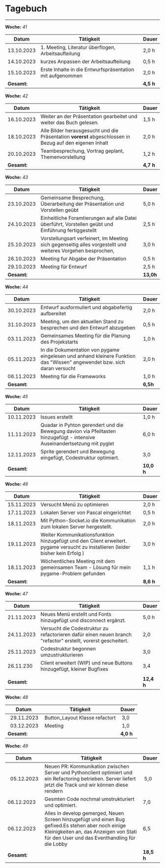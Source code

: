 # Tagebuch
---

**Woche:** *41*

| Datum       | Tätigkeit                                  | Dauer  |
|-------------|---------------------------------------------|--------|
| 13.10.2023  |        1. Meeting, Literatur überflogen, Arbeitsaufteilung                                           | 2,0 h  |
| 14.10.2023  |       kurzes Anpassen der Arbeitsaufteilung                                      | 0,5 h  |
| 15.10.2023  |   Erste Inhalte in die Entwurfspräsentation mit aufgenommen                                                      | 2,0 h  |
| **Gesamt:**  |                                            | **4,5 h**  |


**Woche:** *42*

| Datum       | Tätigkeit                                  | Dauer  |
|-------------|---------------------------------------------|--------|
| 16.10.2023  |       Weiter an der Präsentation gearbeitet und weiter das Buch gelesen.                                       | 1,5 h  |
| 18.10.2023  |         Alle Bilder herausgesucht und die Präsentation **vorerst** abgeschlossen in Bezug auf den eigenen Inhalt                                                                | 2,0 h  |
| 20.10.2023  |               Teambesprechung, Vortrag geplant, Themenvorstellung                            | 1,2 h  |
| **Gesamt:**  |                                            | **4,7 h**  |


**Woche:** *43*

| Datum       | Tätigkeit                                  | Dauer  |
|-------------|---------------------------------------------|--------|
| 23.10.2023  |   Gemeinsame Besprechung, Überarbeitung der Präsentation und Vorstellen geübt                                         | 5,0 h  |
| 24.10.2023  |   Einheitliche Foramtierungen auf alle Datei überführt, Vorstellen geübt und Einführung fertiggestellt                                       | 2,5 h  |
| 25.10.2023  |             Vorstellungsart verfeinert, Im Meeting sich gegenseitig alles vorgestellt und weiteres Vorgehen besprochen,                                 | 3,0 h  |
| 26.10.2023  |         Meeting fur Abgabe der Präsentation                                        | 0,5 h  |
| 29.10.2023  |         Meeting für Entwurf                                          | 2,5 h  |
| **Gesamt:**  |                                            | **13,0h**  |

**Woche:** *44*

| Datum       | Tätigkeit                                  | Dauer  |
|-------------|---------------------------------------------|--------|
| 30.10.2023  |   Entwurf  ausformuliert und abgabefertig aufbereitet                          | 2,0 h  |
| 31.10.2023  |   Meeting, um den aktuellen Stand zu besprechen und den Entwurf abzugeben                                     |  0,5 h |
| 03.11.2023  |    Gemeinsames Meeting für die Planung des Projekstarts                                        | 1,0 h  |
|  05.11.2023 |  In die Dokumentation von pygame eingelesen und anhand kleinere Funktion das "Wissen" angewendet bzw. sich daran versucht                                       | 2,0 h  |
|  06.11.2023 |    Meeting für die Frameworks                                              |1,0 h   |
| **Gesamt:**  |                                            | **6,5h**  |

**Woche:** *45*

| Datum       | Tätigkeit                                  | Dauer  |
|-------------|---------------------------------------------|--------|
| 10.11.2023  |                    Issues erstellt                               | 1,0 h  |
|  11.11.2023 |                    Quadar in Pyhton gerendert und die Bewegung davion via Pfeiltasten hinzugefügt - intensive Auseinandertsetzung mit pyglet   |  6,0 h |
|   12.11.2023|             Sprite gerendert und Bewegung eingefügt, Codestruktur optimiert.                                           |  3,0 |
| **Gesamt:**  |                                            | **10,0 h**  |

**Woche:** *46*

| Datum       | Tätigkeit                                  | Dauer  |
|-------------|---------------------------------------------|--------|
| 15.11.2023  |          Versucht Menü zu optimieren                                | 2,0 h  |
| 17.11.2023  |        Lokalen Server von Pascal eingerichtet                                | 0,5 h  |
| 18.11.2023  |       Mit Python-Socket.io die Kommunikation zum lokalen Server hergestellt.                            | 2,0 h  |
| 19.11.2023  |       Weiter Kommunikationsfunktion hinzugefügt und den Client erweitert. pygame versucht zu installieren (leider bisher kein Erfolg )                         | 3,0 h  |
| 18.11.2023  |       Wöchentliches Meeting mit dem gemeinsamen Team - Lösung für mein pygame-Problem gefunden               | 1,1 h  |
| **Gesamt:**  |                                            | **8,6 h**  |


**Woche:** *47*

| Datum       | Tätigkeit                                  | Dauer  |
|-------------|---------------------------------------------|--------|
| 21.11.2023  |          Neues Menü erstellt und Fonts hinzugefügt und disconnect ergänzt.                            | 5,0 h  |
| 24.11.2023|    Versucht die Codestruktur zu refactorieren dafür einen neuen branch "refactor" erstellt, vorerst gescheitert.      | 2,0 |
| 25.11.2023 |      Codestruktur begonnen umzustrukturieren                      | 3,0 |
| 26.11.230 |      Client erweitert (WIP) und neue Buttons hinzugefügt, kleiner Bugfixes                     | 3,4 |
|   |                   |  |
| **Gesamt:**  |                                            | **12,4 h**  |


**Woche:** *48*

| Datum       | Tätigkeit                                  | Dauer  |
|-------------|---------------------------------------------|--------|
|  29.11.2023 |   Button_Layout Klasse refactort   | 3,0 |
|  03.12.2023 |   Meeting   | 1,0 |
| **Gesamt:**  |                                            | **4,0 h**  |


**Woche:** *49*

| Datum       | Tätigkeit                                  | Dauer  |
|-------------|---------------------------------------------|--------|
|  05.12.2023 |   Neuen PR: Kommunikation zwischen Server und Pythonclient optimiert und ein Refactoring betrieben. Server liefert jetzt die Track und wir können diese rendern | 5,0 |
|  06.12.2023 |     Gesmten Code nochmal umstrukturiert und optimiert.              | 7,0 |
|06.12.2023|Alles in develop gemerged, Neuen Screen hinzugefügt und einen Bug gefixed.Es stehen aber noch einige Kleinigkeiten an, das Anzeigen von Stati für den User und das Eventhandling für die Lobby| 6,5| 
| **Gesamt:**  |                                            | **18,5 h**  |










